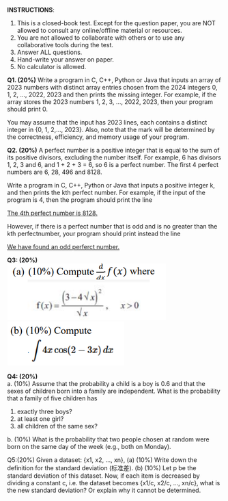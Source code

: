 **INSTRUCTIONS**:

1. This is a closed-book test. Except for the question paper, you are NOT allowed to consult any online/offline material or resources.
2. You are not allowed to collaborate with others or to use any collaborative tools during the test.
3. Answer ALL questions.
4. Hand-write your answer on paper.
5. No calculator is allowed.

**Q1. (20%)** Write a program in C, C++, Python or Java that inputs an array of 2023 numbers with
distinct array entries chosen from the 2024 integers 0, 1, 2, …, 2022, 2023 and then prints the missing integer. For example, if the array stores the 2023 numbers 1, 2, 3, ..., 2022, 2023, then your program should print 0.

You may assume that the input has 2023 lines, each contains a distinct integer in {0, 1, 2,..., 2023}. Also, note that the mark will be determined by the correctness, efficiency, and memory usage of your program.

**Q2. (20%)** A perfect number is a positive integer that is equal to the sum of its positive
divisors, excluding the number itself. For example, 6 has divisors 1, 2, 3 and 6, and 1 + 2 + 3 = 6, so 6 is a perfect number. The first 4 perfect numbers are 6, 28, 496 and 8128.

Write a program in C, C++, Python or Java that inputs a positive integer k, and then prints the kth perfect number. For example, if the input of the program is 4, then the program
should print the line

<u>The 4th perfect number is 8128.</u>

However, if there is a perfect number that is odd and is no greater than the kth perfectnumber, your program should print instead the line

<u>We have found an odd perferct number.</u>

**Q3: (20%)**<br/>
![](./calculus_a.png)<br/>
![](./calculus_b.png)

**Q4: (20%)**<br/>
a. (10%) Assume that the probability a child is a boy is 0.6 and that the sexes of children born into a family are independent. What is the probability that a family of five children has
1. exactly three boys?
2. at least one girl?
3. all children of the same sex?

b. (10%) What is the probability that two people chosen at random were born on the 
same day of the week (e.g., both on Monday).

Q5:(20%) Given a dataset: {x1, x2, …, xn}, 
(a) (10%) Write down the definition for the standard deviation (标准差).
(b) (10%) Let p be the standard deviation of this dataset. Now, if each item is 
decreased by dividing a constant c, i.e. the dataset becomes {x1/c, x2/c, …, xn/c}, 
what is the new standard deviation? Or explain why it cannot be determined.
